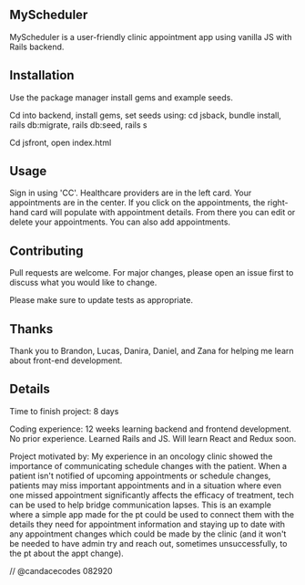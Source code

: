 ## MyScheduler 

MyScheduler is a user-friendly clinic appointment app using vanilla JS with Rails backend. 

## Installation

Use the package manager install gems and example seeds.

Cd into backend, install gems, set seeds using: cd jsback, bundle install, rails db:migrate, rails db:seed, rails s 

Cd jsfront, open index.html 

## Usage 

Sign in using 'CC'. Healthcare providers are in the left card. Your appointments are in the center. If you click on the appointments, the right-hand card will populate with appointment details. From there you can edit or delete your appointments. You can also add appointments. 

## Contributing

Pull requests are welcome. For major changes, please open an issue first to discuss what you would like to change.

Please make sure to update tests as appropriate.

## Thanks 

Thank you to Brandon, Lucas, Danira, Daniel, and Zana for helping me learn about front-end development. 

## Details 

Time to finish project: 8 days 

Coding experience: 12 weeks learning backend and frontend development. No prior experience. Learned Rails and JS. Will learn React and Redux soon. 

Project motivated by: My experience in an oncology clinic showed the importance of communicating schedule changes with the patient. When a patient isn't notified of upcoming appointments or schedule changes, patients may miss important appointments and in a situation where even one missed appointment significantly affects the efficacy of treatment, tech can be used to help bridge communication lapses. This is an example where a simple app made for the pt could be used to connect them with the details they need for appointment information and staying up to date with any appointment changes which could be made by the clinic (and it won't be needed to have admin try and reach out, sometimes unsuccessfully, to the pt about the appt change).

// @candacecodes 082920 
